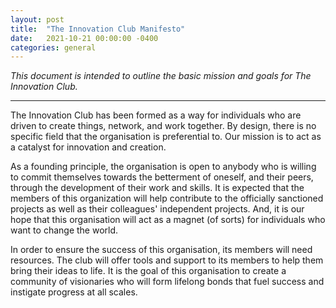 ```yaml
---
layout: post
title:  "The Innovation Club Manifesto"
date:   2021-10-21 00:00:00 -0400
categories: general
---
```


*This document is intended to outline the basic mission and goals for The Innovation Club.*

----

The Innovation Club has been formed as a way for individuals who are driven to create things, network, and work together. By design, there is no specific field that the organisation is preferential to. Our mission is to act as a catalyst for innovation and creation.

As a founding principle, the organisation is open to anybody who is willing to commit themselves towards the betterment of oneself, and their peers, through the development of their work and skills. It is expected that the members of this organization will help contribute to the officially sanctioned projects as well as their colleagues' independent projects. And, it is our hope that this organisation will act as a magnet (of sorts) for individuals who want to change the world.

In order to ensure the success of this organisation, its members will need resources. The club will offer tools and support to its members to help them bring their ideas to life. It is the goal of this organisation to create a community of visionaries who will form lifelong bonds that fuel success and instigate progress at all scales.
